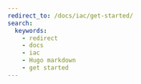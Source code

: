 ```yaml
---
redirect_to: /docs/iac/get-started/
search:
  keywords:
    - redirect
    - docs
    - iac
    - Hugo markdown
    - get started
---
```



